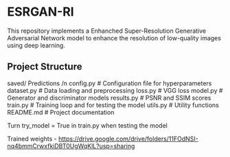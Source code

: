 # ESRGAN-RI

This repository implements a Enhanched Super-Resolution Generative Adversarial Network model to enhance the resolution of low-quality images using deep learning.

## Project Structure
saved/ Predictions /n
config.py # Configuration file for hyperparameters 
dataset.py # Data loading and preprocessing
loss.py # VGG loss
model.py # Generator and discriminator models
results.py # PSNR and SSIM scores
train.py # Training loop and for testing the model
utils.py # Utility functions
README.md # Project documentation

Turn try_model = True in train.py when testing the model

Trained weights - https://drive.google.com/drive/folders/11FOdNSI-nq4bmmCrwxfkiDBT0UgWqKlL?usp=sharing
